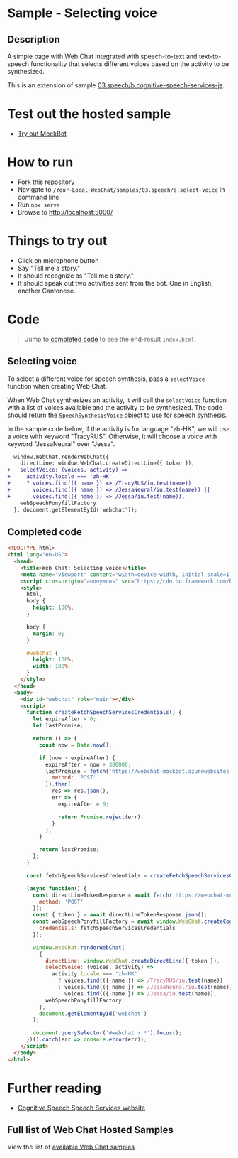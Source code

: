 # Sample - Selecting voice

## Description

A simple page with Web Chat integrated with speech-to-text and text-to-speech functionality that selects different voices based on the activity to be synthesized.

This is an extension of sample [03.speech/b.cognitive-speech-services-js](https://github.com/microsoft/BotFramework-WebChat/tree/master/samples/03.speech/b.cognitive-speech-services-js).

# Test out the hosted sample

-  [Try out MockBot](https://microsoft.github.io/BotFramework-WebChat/03.speech/e.select-voice)

# How to run

-  Fork this repository
-  Navigate to `/Your-Local-WebChat/samples/03.speech/e.select-voice` in command line
-  Run `npx serve`
-  Browse to [http://localhost:5000/](http://localhost:5000/)

# Things to try out

-  Click on microphone button
-  Say "Tell me a story."
-  It should recognize as "Tell me a story."
-  It should speak out two activities sent from the bot. One in English, another Cantonese.

# Code

> Jump to [completed code](#completed-code) to see the end-result `index.html`.

## Selecting voice

To select a different voice for speech synthesis, pass a `selectVoice` function when creating Web Chat.

When Web Chat synthesizes an activity, it will call the `selectVoice` function with a list of voices available and the activity to be synthesized. The code should return the `SpeechSynthesisVoice` object to use for speech synthesis.

In the sample code below, if the activity is for language "zh-HK", we will use a voice with keyword "TracyRUS". Otherwise, it will choose a voice with keyword "JessaNeural" over "Jessa".

```diff
  window.WebChat.renderWebChat({
    directLine: window.WebChat.createDirectLine({ token }),
+   selectVoice: (voices, activity) =>
+     activity.locale === 'zh-HK'
+     ? voices.find(({ name }) => /TracyRUS/iu.test(name))
+     : voices.find(({ name }) => /JessaNeural/iu.test(name)) ||
+       voices.find(({ name }) => /Jessa/iu.test(name)),
    webSpeechPonyfillFactory
  }, document.getElementById('webchat'));
```

## Completed code

```html
<!DOCTYPE html>
<html lang="en-US">
  <head>
    <title>Web Chat: Selecting voice</title>
    <meta name="viewport" content="width=device-width, initial-scale=1.0" />
    <script crossorigin="anonymous" src="https://cdn.botframework.com/botframework-webchat/latest/webchat.js"></script>
    <style>
      html,
      body {
        height: 100%;
      }

      body {
        margin: 0;
      }

      #webchat {
        height: 100%;
        width: 100%;
      }
    </style>
  </head>
  <body>
    <div id="webchat" role="main"></div>
    <script>
      function createFetchSpeechServicesCredentials() {
        let expireAfter = 0;
        let lastPromise;

        return () => {
          const now = Date.now();

          if (now > expireAfter) {
            expireAfter = now + 300000;
            lastPromise = fetch('https://webchat-mockbot.azurewebsites.net/speechservices/token', {
              method: 'POST'
            }).then(
              res => res.json(),
              err => {
                expireAfter = 0;

                return Promise.reject(err);
              }
            );
          }

          return lastPromise;
        };
      }

      const fetchSpeechServicesCredentials = createFetchSpeechServicesCredentials();

      (async function() {
        const directLineTokenResponse = await fetch('https://webchat-mockbot.azurewebsites.net/directline/token', {
          method: 'POST'
        });
        const { token } = await directLineTokenResponse.json();
        const webSpeechPonyfillFactory = await window.WebChat.createCognitiveServicesSpeechServicesPonyfillFactory({
          credentials: fetchSpeechServicesCredentials
        });

        window.WebChat.renderWebChat(
          {
            directLine: window.WebChat.createDirectLine({ token }),
            selectVoice: (voices, activity) =>
              activity.locale === 'zh-HK'
                ? voices.find(({ name }) => /TracyRUS/iu.test(name))
                : voices.find(({ name }) => /JessaNeural/iu.test(name)) ||
                  voices.find(({ name }) => /Jessa/iu.test(name)),
            webSpeechPonyfillFactory
          },
          document.getElementById('webchat')
        );

        document.querySelector('#webchat > *').focus();
      })().catch(err => console.error(err));
    </script>
  </body>
</html>
```

# Further reading

-  [Cognitive Speech Speech Services website](https://azure.microsoft.com/en-us/services/cognitive-services/speech-services/)

## Full list of Web Chat Hosted Samples

View the list of [available Web Chat samples](https://github.com/microsoft/BotFramework-WebChat/tree/master/samples)
